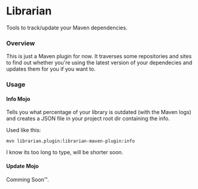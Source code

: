 Librarian
=========

Tools to track/update your Maven dependencies.

### Overview

This is just a Maven plugin for now. It traverses some repositories and sites to find out whether you're using
the latest version of your dependecies and updates them for you if you want to.


### Usage

#### Info Mojo

Tells you what percentage of your library is outdated (with the Maven logs) and creates a JSON file in your project root dir
containing the info.

Used like this:

`mvn librarian.plugin:librarian-maven-plugin:info`

I know its too long to type, will be shorter soon.

#### Update Mojo

Comming Soon™.
